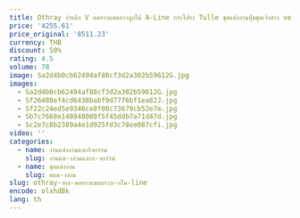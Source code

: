 ```yaml
---
title: Othray ง่ายลึก V คอยาวแขนยาวลูกไม้ A-Line กระโปรง Tulle ชุดแต่งงานปุ่มชุดเจ้าสาว vestidos de fiesta
price: '4255.61'
price_original: '8511.23'
currency: THB
discount: 50%
rating: 4.5
volume: 78
image: Sa2d4b0cb62494af88cf3d2a302b59612G.jpg
images:
  - Sa2d4b0cb62494af88cf3d2a302b59612G.jpg
  - Sf26488ef4cd6438babf9d7776bf1ea82J.jpg
  - Sf22c24ed5e9346ce8f00c73679cb52e7m.jpg
  - Sb7c7668e148948089f5f45ddb7a71d47d.jpg
  - Sc2e7c8b2389a4e1d925fd3c78ee087cfi.jpg
video: ''
categories:
  - name: งานแต่งงานและกิจกรรม
    slug: งานแต-งงานและก-จกรรม
  - name: ชุดแต่งงาน
    slug: ดแต-งงาน
slug: othray-ายล-คอยาวแขนยาวล-กไม-line
encode: olxhdBk
lang: th
---
```

  